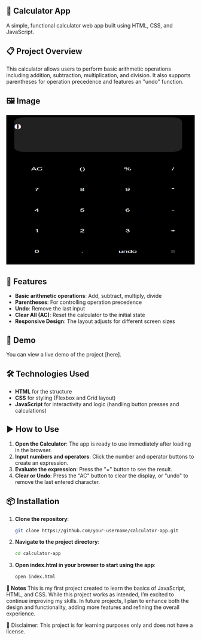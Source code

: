 ## 🔢 Calculator App

A simple, functional calculator web app built using HTML, CSS, and JavaScript.

## 📋 Project Overview

This calculator allows users to perform basic arithmetic operations including addition, subtraction, multiplication, and division. It also supports parentheses for operation precedence and features an "undo" function.

## 🖼️ Image

<img src="image.png" width="600" height="400" />


## 🚀 Features

- **Basic arithmetic operations**: Add, subtract, multiply, divide  
- **Parentheses**: For controlling operation precedence  
- **Undo**: Remove the last input  
- **Clear All (AC)**: Reset the calculator to the initial state  
- **Responsive Design**: The layout adjusts for different screen sizes  

## 🔗 Demo

You can view a live demo of the project [here].

## 🛠️ Technologies Used

- **HTML** for the structure  
- **CSS** for styling (Flexbox and Grid layout)  
- **JavaScript** for interactivity and logic (handling button presses and calculations)

## ▶️ How to Use

1. **Open the Calculator**: The app is ready to use immediately after loading in the browser.
2. **Input numbers and operators**: Click the number and operator buttons to create an expression.
3. **Evaluate the expression**: Press the "=" button to see the result.
4. **Clear or Undo**: Press the "AC" button to clear the display, or "undo" to remove the last entered character.

## 📦 Installation

1. **Clone the repository**:

   ```bash
   git clone https://github.com/your-username/calculator-app.git
   ``` 

2. **Navigate to the project directory**:

    ```bash
    cd calculator-app
    ``` 

3. **Open index.html in your browser to start using the app**:

    ```bash
    open index.html
    ``` 

**📝 Notes**
This is my first project created to learn the basics of JavaScript, HTML, and CSS. While this project works as intended, I’m excited to continue improving my skills. In future projects, I plan to enhance both the design and functionality, adding more features and refining the overall experience.

📌 Disclaimer: This project is for learning purposes only and does not have a license.
